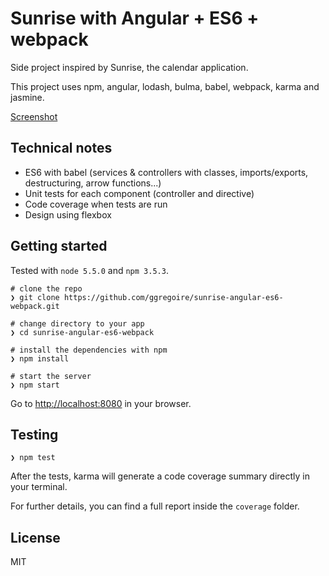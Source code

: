 # Sunrise with Angular + ES6 + webpack

Side project inspired by Sunrise, the calendar application.

This project uses npm, angular, lodash, bulma, babel, webpack, karma and jasmine.

[Screenshot](https://raw.githubusercontent.com/ggregoire/sunrise-angular-es6-webpack/master/screenshot.png)

## Technical notes
* ES6 with babel (services & controllers with classes, imports/exports, destructuring, arrow functions...)
* Unit tests for each component (controller and directive)
* Code coverage when tests are run
* Design using flexbox

## Getting started

Tested with `node 5.5.0` and `npm 3.5.3`.

```
# clone the repo
❯ git clone https://github.com/ggregoire/sunrise-angular-es6-webpack.git

# change directory to your app
❯ cd sunrise-angular-es6-webpack

# install the dependencies with npm
❯ npm install

# start the server
❯ npm start
```

Go to [http://localhost:8080](http://localhost:8080) in your browser.

## Testing

```
❯ npm test
```

After the tests, karma will generate a code coverage summary directly in your terminal.

For further details, you can find a full report inside the `coverage` folder.

## License

MIT
